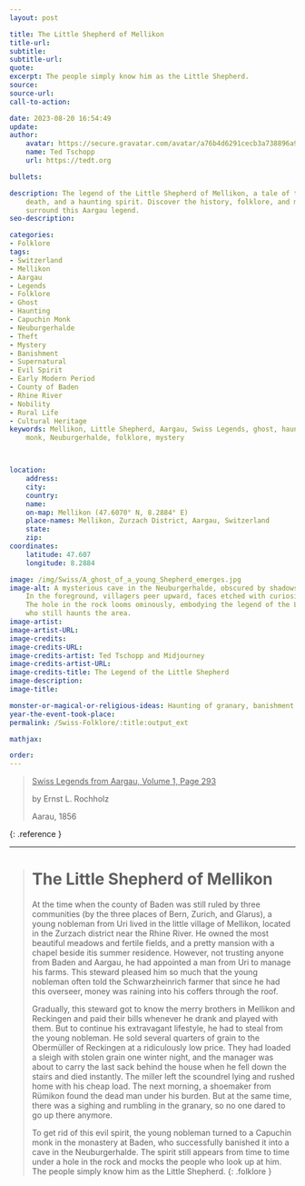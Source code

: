 ```yaml
---
layout: post

title: The Little Shepherd of Mellikon
title-url:
subtitle:
subtitle-url:
quote:
excerpt: The people simply know him as the Little Shepherd.
source:
source-url:
call-to-action:

date: 2023-08-20 16:54:49
update:
author:
    avatar: https://secure.gravatar.com/avatar/a76b4d6291cecb3a738896a971bfb903?s=512&d=mp&r=g
    name: Ted Tschopp
    url: https://tedt.org

bullets:

description: The legend of the Little Shepherd of Mellikon, a tale of theft, sudden
    death, and a haunting spirit. Discover the history, folklore, and mystery that
    surround this Aargau legend.
seo-description:

categories:
- Folklore
tags:
- Switzerland
- Mellikon
- Aargau
- Legends
- Folklore
- Ghost
- Haunting
- Capuchin Monk
- Neuburgerhalde
- Theft
- Mystery
- Banishment
- Supernatural
- Evil Spirit
- Early Modern Period
- County of Baden
- Rhine River
- Nobility
- Rural Life
- Cultural Heritage
keywords: Mellikon, Little Shepherd, Aargau, Swiss Legends, ghost, haunting, Capuchin
    monk, Neuburgerhalde, folklore, mystery



location:
    address:
    city:
    country:
    name:
    on-map: Mellikon (47.6070° N, 8.2884° E)
    place-names: Mellikon, Zurzach District, Aargau, Switzerland
    state:
    zip:
coordinates:
    latitude: 47.607
    longitude: 8.2884

image: /img/Swiss/A_ghost_of_a_young_Shepherd_emerges.jpg
image-alt: A mysterious cave in the Neuburgerhalde, obscured by shadows and mist.
    In the foreground, villagers peer upward, faces etched with curiosity and fear.
    The hole in the rock looms ominously, embodying the legend of the Little Shepherd
    who still haunts the area.
image-artist:
image-artist-URL:
image-credits:
image-credits-URL:
image-credits-artist: Ted Tschopp and Midjourney
image-credits-artist-URL:
image-credits-title: The Legend of the Little Shepherd
image-description:
image-title:

monster-or-magical-or-religious-ideas: Haunting of granary, banishment of spirit
year-the-event-took-place:
permalink: /Swiss-Folklore/:title:output_ext

mathjax:

order:
---
```


> <ins>Swiss Legends from Aargau, Volume 1, Page 293</ins>
> 
> by Ernst L. Rochholz
> 
> Aarau, 1856
>
{: .reference }

---

> # The Little Shepherd of Mellikon
> 
> At the time when the county of Baden was still ruled by three communities (by the three places of Bern, Zurich, and Glarus), a young nobleman from Uri lived in the little village of Mellikon, located in the Zurzach district near the Rhine River. He owned the most beautiful meadows and fertile fields, and a pretty mansion with a chapel beside itis summer residence. However, not trusting anyone from Baden and Aargau, he had appointed a man from Uri to manage his farms. This steward pleased him so much that the young nobleman often told the Schwarzheinrich farmer that since he had this overseer, money was raining into his coffers through the roof.
>
> Gradually, this steward got to know the merry brothers in Mellikon and Reckingen and paid their bills whenever he drank and played with them. But to continue his extravagant lifestyle, he had to steal from the young nobleman. He sold several quarters of grain to the Obermüller of Reckingen at a ridiculously low price. They had loaded a sleigh with stolen grain one winter night, and the manager was about to carry the last sack behind the house when he fell down the stairs and died instantly. The miller left the scoundrel lying and rushed home with his cheap load. The next morning, a shoemaker from Rümikon found the dead man under his burden. But at the same time, there was a sighing and rumbling in the granary, so no one dared to go up there anymore.
>
>To get rid of this evil spirit, the young nobleman turned to a Capuchin monk in the monastery at Baden, who successfully banished it into a cave in the Neuburgerhalde. The spirit still appears from time to time under a hole in the rock and mocks the people who look up at him. The people simply know him as the Little Shepherd.
{: .folklore }
